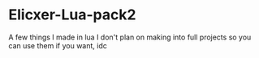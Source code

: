 # Elicxer-Lua-pack2
A few things I made in lua I don't plan on making into full projects
so you can use them if you want, idc
